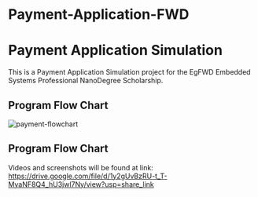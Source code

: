 # Payment-Application-FWD
# Payment Application Simulation
This is a Payment Application Simulation project for the EgFWD Embedded Systems Professional NanoDegree Scholarship.

## Program Flow Chart
![payment-flowchart](https://user-images.githubusercontent.com/62207434/183305187-4d1241fb-fa97-4daf-8a6b-a1f41a540ac7.jpg)
## Program Flow Chart
Videos and screenshots will be found at link:
[https://drive.google.com/file/d/1y2gUvBzRU-t_T-MyaNF8Q4_hU3jwl7Ny/view?usp=share_link
](https://drive.google.com/file/d/1JhkASJCmWHyTvYiUMV8mCEyieLgyXmvn/view?usp=share_link)
